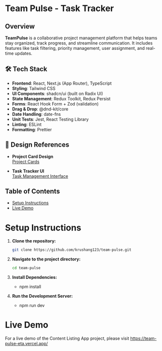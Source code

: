 # Team Pulse - Task Tracker

## Overview

**TeamPulse** is a collaborative project management platform that helps teams
stay organized, track progress, and streamline communication. It includes
features like task filtering, priority management, user assignment, and
real-time updates.

## 🛠️ Tech Stack

- **Frontend**: React, Next.js (App Router), TypeScript
- **Styling**: Tailwind CSS
- **UI Components**: shadcn/ui (built on Radix UI)
- **State Management**: Redux Toolkit, Redux Persist
- **Forms**: React Hook Form + Zod (validation)
- **Drag & Drop**: @dnd-kit/core
- **Date Handling**: date-fns
- **Unit Tests**: Jest, React Testing Library
- **Linting**: ESLint
- **Formatting**: Prettier

## 🎨 Design References

- **Project Card Design**  
   [Project Cards](https://dribbble.com/shots/19162973--FromTheArchives-tvOS-GitHub-app-Concept)

- **Task Tracker UI**  
   [Task Management Interface](https://dribbble.com/shots/17246001-Task-Tracker-Web-App)

## Table of Contents

- [Setup Instructions](#setup-instructions)
- [Live Demo](#live-demo)

# Setup Instructions

1. **Clone the repository:**

   ```bash
   git clone https://github.com/krushang123/team-pulse.git
   ```

2. **Navigate to the project directory:**

   ```bash
   cd team-pulse
   ```

3. **Install Dependencies:**

   - npm install

4. **Run the Development Server:**

   - npm run dev

# Live Demo

For a live demo of the Content Listing App project, please visit
https://team-pulse-eta.vercel.app/
